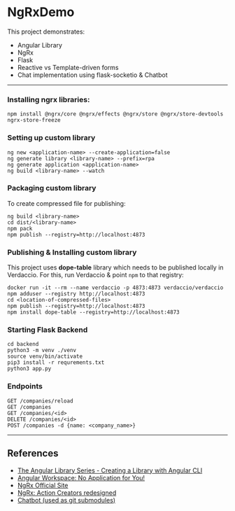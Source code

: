 # NgRxDemo
This project demonstrates:
* Angular Library
* NgRx
* Flask
* Reactive vs Template-driven forms
* Chat implementation using flask-socketio & Chatbot

---
### Installing ngrx libraries:

```shell script
npm install @ngrx/core @ngrx/effects @ngrx/store @ngrx/store-devtools ngrx-store-freeze
```

### Setting up custom library

```shell script
ng new <application-name> --create-application=false
ng generate library <library-name> --prefix=rpa
ng generate application <application-name>
ng build <library-name> --watch
```

### Packaging custom library

To create compressed file for publishing:

```shell script
ng build <library-name>
cd dist/<library-name>
npm pack
npm publish --registry=http://localhost:4873
```

### Publishing & Installing custom library

This project uses **dope-table** library which needs to be published locally in Verdaccio. For this, run Verdaccio & point `npm` to that registry:

```shell script
docker run -it --rm --name verdaccio -p 4873:4873 verdaccio/verdaccio
npm adduser --registry http://localhost:4873
cd <location-of-compressed-files>
npm publish --registry=http://localhost:4873
npm install dope-table --registry=http://localhost:4873
```

### Starting Flask Backend

```shell script
cd backend
python3 -m venv ./venv
source venv/bin/activate
pip3 install -r requrements.txt
python3 app.py
```

### Endpoints
```
GET /companies/reload
GET /companies
GET /companies/<id>
DELETE /companies/<id>
POST /companies -d {name: <company_name>}
```

___
## References
* [The Angular Library Series - Creating a Library with Angular CLI](https://medium.com/angular-in-depth/creating-a-library-in-angular-6-87799552e7e5)
* [Angular Workspace: No Application for You!](https://medium.com/angular-in-depth/angular-workspace-no-application-for-you-4b451afcc2ba)
* [NgRx Official Site](https://ngrx.io/guide/store)
* [NgRx: Action Creators redesigned](https://medium.com/angular-in-depth/ngrx-action-creators-redesigned-d396960e46da)
* [Chatbot (used as git submodules)](https://github.com/ahmadfaizalbh/Chatbot)
